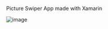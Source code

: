 Picture Swiper App made with Xamarin

![image](https://user-images.githubusercontent.com/65577023/158028580-33b3b232-4bc2-4868-812b-a1de813ec4ab.png)
